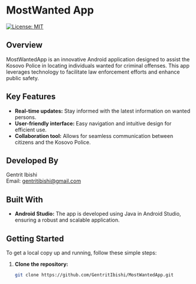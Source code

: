 # MostWanted App

[![License: MIT](https://img.shields.io/badge/license-MIT-blue.svg)](https://github.com/GentritIbishi/MostWantedApp/blob/master/LICENSE.txt)

## Overview

MostWantedApp is an innovative Android application designed to assist the Kosovo Police in locating individuals wanted for criminal offenses. This app leverages technology to facilitate law enforcement efforts and enhance public safety.

## Key Features

- **Real-time updates:** Stay informed with the latest information on wanted persons.
- **User-friendly interface:** Easy navigation and intuitive design for efficient use.
- **Collaboration tool:** Allows for seamless communication between citizens and the Kosovo Police.

## Developed By

Gentrit Ibishi  
Email: gentritibishi@gmail.com

## Built With

- **Android Studio:** The app is developed using Java in Android Studio, ensuring a robust and scalable application.

## Getting Started

To get a local copy up and running, follow these simple steps:

1. **Clone the repository:**
   ```bash
   git clone https://github.com/GentritIbishi/MostWantedApp.git
